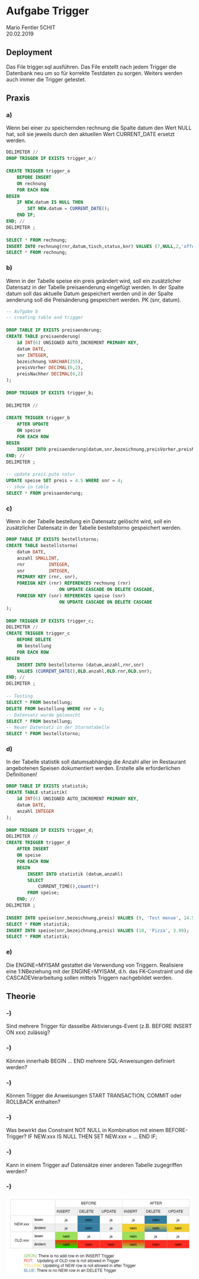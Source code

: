 # Aufgabe Trigger
Mario Fentler 5CHIT  
20.02.2019  

## Deployment
Das File trigger.sql ausführen. Das File erstellt nach jedem Trigger die Datenbank neu um so für korrekte Testdaten zu sorgen. Weiters werden auch immer die Trigger getestet.

## Praxis
### a)
Wenn bei einer zu speichernden rechnung die Spalte datum den Wert NULL hat, soll sie jeweils durch den aktuellen Wert CURRENT_DATE ersetzt werden.  
```SQL
DELIMITER //
DROP TRIGGER IF EXISTS trigger_a//

CREATE TRIGGER trigger_a
    BEFORE INSERT
    ON rechnung
    FOR EACH ROW
BEGIN
    IF NEW.datum IS NULL THEN
        SET NEW.datum = CURRENT_DATE();
    END IF;
END; //
DELIMITER ;

SELECT * FROM rechnung;
INSERT INTO rechnung(rnr,datum,tisch,status,knr) VALUES (7,NULL,2,'offen',1);
SELECT * FROM rechnung;
```

### b)
Wenn in der Tabelle speise ein preis geändert wird, soll ein zusätzlicher Datensatz in
der Tabelle preisaenderung eingefügt werden. In der Spalte datum soll das aktuelle
Datum gespeichert werden und in der Spalte aenderung soll die Preisänderung
gespeichert werden. PK (snr, datum).
```SQL
-- Aufgabe b
-- creating table and trigger

DROP TABLE IF EXISTS preisaenderung;
CREATE TABLE preisaenderung(
    id INT(6) UNSIGNED AUTO_INCREMENT PRIMARY KEY,
    datum DATE,
    snr INTEGER,
    bezeichnung VARCHAR(255),
    preisVorher DECIMAL(6,2),
    preisNachher DECIMAL(6,2)
);

DROP TRIGGER IF EXISTS trigger_b;

DELIMITER //

CREATE TRIGGER trigger_b
    AFTER UPDATE
    ON speise
    FOR EACH ROW
BEGIN
    INSERT INTO preisaenderung(datum,snr,bezeichnung,preisVorher,preisNachher) VALUES(CURRENT_DATE,OLD.snr,OLD.bezeichnung,OLD.preis,NEW.preis);
END; //
DELIMITER ;

-- update preis pute natur
UPDATE speise SET preis = 4.5 WHERE snr = 4;
-- show in table
SELECT * FROM preisaenderung;
```

### c)
Wenn in der Tabelle bestellung ein Datensatz gelöscht wird, soll ein zusätzlicher
Datensatz in der Tabelle bestellstorno gespeichert werden.
```SQL
DROP TABLE IF EXISTS bestellstorno;
CREATE TABLE bestellstorno(
    datum DATE,
    anzahl SMALLINT,
    rnr         INTEGER,
    snr         INTEGER,
    PRIMARY KEY (rnr, snr),
    FOREIGN KEY (rnr) REFERENCES rechnung (rnr)
                    ON UPDATE CASCADE ON DELETE CASCADE,
    FOREIGN KEY (snr) REFERENCES speise (snr)
                    ON UPDATE CASCADE ON DELETE CASCADE
);

DROP TRIGGER IF EXISTS trigger_c;
DELIMITER //
CREATE TRIGGER trigger_c
    BEFORE DELETE
    ON bestellung
    FOR EACH ROW
BEGIN
    INSERT INTO bestellstorno (datum,anzahl,rnr,snr)
    VALUES (CURRENT_DATE(),OLD.anzahl,OLD.rnr,OLD.snr);
END; //
DELIMITER ;

-- Testing
SELECT * FROM bestellung;
DELETE FROM bestellung WHERE rnr = 4;
-- Datensatz wurde geloescht
SELECT * FROM bestellung;
-- Neuer Datensatz in der Stornotabelle
SELECT * FROM bestellstorno;
```

### d)
In der Tabelle statistik soll datumsabhängig die Anzahl aller im Restaurant
angebotenen Speisen dokumentiert werden. Erstelle alle erforderlichen Definitionen!

```SQL
DROP TABLE IF EXISTS statistik;
CREATE TABLE statistik(
    id INT(6) UNSIGNED AUTO_INCREMENT PRIMARY KEY,
    datum DATE,
    anzahl INTEGER
);

DROP TRIGGER IF EXISTS trigger_d;
DELIMITER //
CREATE TRIGGER trigger_d
    AFTER INSERT
    ON speise
    FOR EACH ROW
    BEGIN
        INSERT INTO statistik (datum,anzahl)
        SELECT
            CURRENT_TIME(),count(*)
        FROM speise;
    END; //
DELIMITER ;

INSERT INTO speise(snr,bezeichnung,preis) VALUES (9, 'Test menue', 14.5);
SELECT * FROM statistik;
INSERT INTO speise(snr,bezeichnung,preis) VALUES (10, 'Pizza', 3.99);
SELECT * FROM statistik;

```

### e)
Die ENGINE=MYISAM gestattet die Verwendung von Triggern. Realisiere eine 1:NBeziehung mit der ENGINE=MYISAM, d.h. das FK-Constraint und die CASCADEVerarbeitung sollen mittels Triggern nachgebildet werden.

## Theorie
### -) 
Sind mehrere Trigger für dasselbe Aktivierungs-Event (z.B. BEFORE INSERT ON xxx) zulässig?

### -)
Können innerhalb BEGIN … END mehrere SQL-Anweisungen definiert werden?

### -)
Können Trigger die Anweisungen START TRANSACTION, COMMIT oder ROLLBACK
enthalten?

### -)
Was bewirkt das Constraint NOT NULL in Kombination mit einem BEFORE-Trigger?
IF NEW.xxx IS NULL THEN SET NEW.xxx = ... END IF;  

### -)
Kann in einem Trigger auf Datensätze einer anderen Tabelle zugegriffen werden?  

### -)
![Tabelle](trigger.jpg)
